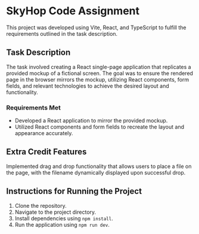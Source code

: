 # SkyHop Code Assignment

This project was developed using Vite, React, and TypeScript to fulfill the requirements outlined in the task description.

## Task Description

The task involved creating a React single-page application that replicates a provided mockup of a fictional screen. The goal was to ensure the rendered page in the browser mirrors the mockup, utilizing React components, form fields, and relevant technologies to achieve the desired layout and functionality.

### Requirements Met
- Developed a React application to mirror the provided mockup.
- Utilized React components and form fields to recreate the layout and appearance accurately.

## Extra Credit Features
Implemented drag and drop functionality that allows users to place a file on the page, with the filename dynamically displayed upon successful drop.


## Instructions for Running the Project

1. Clone the repository.
2. Navigate to the project directory.
3. Install dependencies using `npm install`.
4. Run the application using `npm run dev`.
